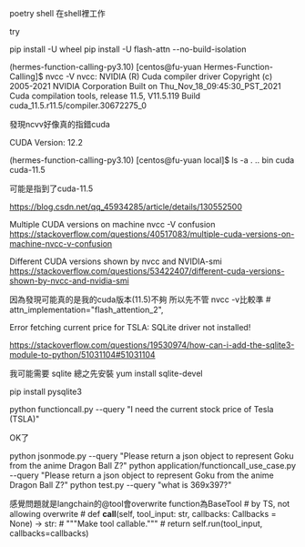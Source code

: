  poetry shell
 在shell裡工作

 try 
 
 pip install -U wheel
 pip install -U flash-attn --no-build-isolation 

 (hermes-function-calling-py3.10) [centos@fu-yuan Hermes-Function-Calling]$ nvcc -V
nvcc: NVIDIA (R) Cuda compiler driver
Copyright (c) 2005-2021 NVIDIA Corporation
Built on Thu_Nov_18_09:45:30_PST_2021
Cuda compilation tools, release 11.5, V11.5.119
Build cuda_11.5.r11.5/compiler.30672275_0

發現ncvv好像真的指錯cuda

 CUDA Version: 12.2

(hermes-function-calling-py3.10) [centos@fu-yuan local]$ ls -a
.  ..  bin  cuda  cuda-11.5

可能是指到了cuda-11.5

https://blog.csdn.net/qq_45934285/article/details/130552500


Multiple CUDA versions on machine nvcc -V confusion
https://stackoverflow.com/questions/40517083/multiple-cuda-versions-on-machine-nvcc-v-confusion

Different CUDA versions shown by nvcc and NVIDIA-smi
https://stackoverflow.com/questions/53422407/different-cuda-versions-shown-by-nvcc-and-nvidia-smi


因為發現可能真的是我的cuda版本(11.5)不夠 所以先不管 nvcc -v比較準
            # attn_implementation="flash_attention_2",


Error fetching current price for TSLA: SQLite driver not installed!

https://stackoverflow.com/questions/19530974/how-can-i-add-the-sqlite3-module-to-python/51031104#51031104

我可能需要 sqlite 總之先安裝 yum install sqlite-devel

pip install pysqlite3 


python functioncall.py --query "I need the current stock price of Tesla (TSLA)"

OK了

python jsonmode.py --query "Please return a json object to represent Goku from the anime Dragon Ball Z?"
python application/functioncall_use_case.py --query "Please return a json object to represent Goku from the anime Dragon Ball Z?"
python test.py --query "what is 369x397?"


感覺問題就是langchain的@tool會overwrite function為BaseTool
    # by TS, not allowing overwrite
    # def __call__(self, tool_input: str, callbacks: Callbacks = None) -> str:
    #     """Make tool callable."""
    #     return self.run(tool_input, callbacks=callbacks)